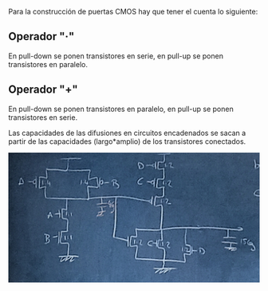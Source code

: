 Para la construcción de puertas CMOS hay que tener el cuenta lo siguiente:

## Operador "·"

En pull-down se ponen transistores en serie, en pull-up se ponen transistores en paralelo.

## Operador "+"

En pull-down se ponen transistores en paralelo, en pull-up se ponen transistores en serie.










Las capacidades de las difusiones en circuitos encadenados se sacan a partir de las capacidades (largo\*amplio) de los transistores conectados.

![Encadenamiento de puertas a nivel de transistor con la capacidad generada](Q5/VLSI/Images/circuito_encadenamiento_capacidad.jpg)

